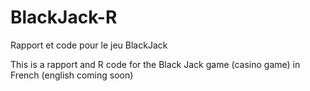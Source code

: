 # BlackJack-R
Rapport et code pour le jeu BlackJack



This is a rapport and R code for the Black Jack game (casino game) in French (english coming soon)
